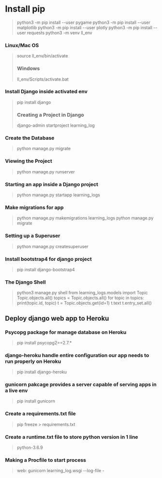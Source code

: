 # Install pip
> python3 -m pip install --user pygame
> python3 -m pip install --user matplotlib
> python3 -m pip install --user plotly
> python3 -m pip install --user requests
> python3 -m venv ll_env
### Linux/Mac OS
> source ll_env/bin/activate
>### Windows
> ll_env/Scripts/activate.bat
### Install Django inside activated env
> pip install django
>### Creating a Project in Django
> django-admin startproject learning_log
### Create the Database
> python manage.py migrate
### Viewing the Project
> python manage.py runserver
### Starting an app inside a Django project
> python manage.py startapp learning_logs
### Make migrations for app
> python manage.py makemigrations learning_logs
> python manage.py migrate
### Setting up a Superuser
> python manage.py createsuperuser
### Install bootstrap4 for django project
> pip install django-bootstrap4

### The Django Shell
> python3 manage.py shell
> from learning_logs.models import Topic
> Topic.objects.all()
> topics = Topic.objects.all()
> for topic in topics:
> print(topic.id, topic)
> t = Topic.objects.get(id=1)
> t.text
> t.entry_set.all()

## Deploy django web app to Heroku
### Psycopg package for manage database on Heroku
> pip install psycopg2==2.7.*
### django-heroku handle entire configuration our app needs to run properly on Heroku
> pip install django-heroku
### gunicorn pakcage provides a server capable of serving apps in a live env
> pip install gunicorn
### Create a requirements.txt file
> pip freeze > requirements.txt
### Create a runtime.txt file to store python version in 1 line
> python-3.6.9
### Making a Procfile to start process
> web: gunicorn learning_log.wsgi --log-file -